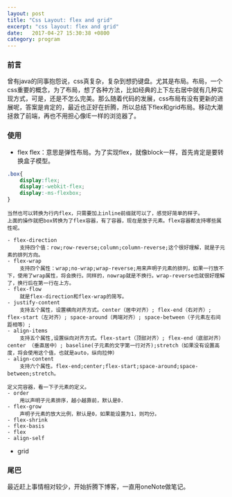 ```yaml
---
layout: post
title: "Css Layout: flex and grid"
excerpt: "css layout: flex and grid"
date:   2017-04-27 15:30:38 +0800
category: program
---
```


### 前言
曾有java的同事抱怨说，css真复杂，复杂到想扔键盘。尤其是布局。布局，一个css重要的概念，为了布局，想了各种方法，比如经典的上下左右居中就有几种实现方式，可是，还是不怎么完美。那么随着代码的发展，css布局有没有更新的进展呢，答案是肯定的，最近也正好在折腾，所以总结下flex和grid布局。移动大潮拯救了前端，再也不用担心像IE一样的浏览器了。
### 使用
- flex
	flex：意思是弹性布局。为了实现flex，就像block一样，首先肯定是要转换盒子模型。
```css
.box{
	display:flex;
	display:-webkit-flex;
	display:-ms-flexbox;
}
```

	当然也可以转换为行内flex，只需要加上inline前缀就可以了，感觉好简单的样子。
	上面的操作就把box转换为了flex容器，有了容器，现在是放子元素。flex容器都支持哪些属性呢。

	- flex-direction
		支持四个值：row;row-reverse;column;column-reverse;这个很好理解，就是子元素的排列方向。
	- flex-wrap
		支持四个属性：wrap;no-wrap;wrap-reverse;用来声明子元素的排列，如果一行放不下，使用了wrap属性，将会换行。同样的，nowrap就是不换行。wrap-reverse也就很好理解了，换行后在第一行在上方。
	- flex-flow
		就是flex-direction和flex-wrap的简写。
	- justify-content
		支持五个属性，设置横向对齐方式。center（居中对齐）; flex-end（右对齐）; flex-start（左对齐）; space-around（两端对齐）; space-between（子元素左右间距相等）;
	- align-items
		支持五个属性,设置纵向对齐方式。flex-start（顶部对齐）; flex-end（底部对齐）  center （垂直居中）; baseline(子元素的文字第一行对齐);stretch（如果没有设置高度，将会使用这个值，也就是auto，纵向拉伸）
	- align-content
		支持六个属性。flex-end;center;flex-start;space-around;space-between;stretch。

	定义完容器，看一下子元素的定义。
	- order
		用以声明子元素排序，越小越靠前，默认是0.
	- flex-grow
		声明子元素的放大比例，默认是0，如果能设置为1，则均分。
	- flex-shrink
	- flex-basis
	- flex
	- align-self
- grid
### 尾巴
最近赶上事情相对较少，开始折腾下博客，一直用oneNote做笔记。
